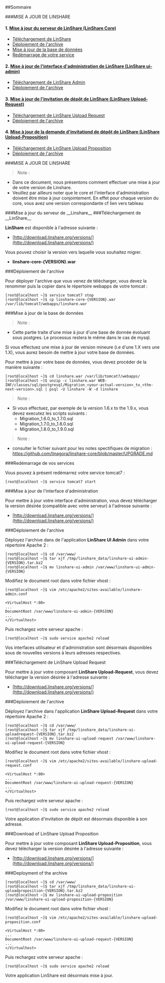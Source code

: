 ##Sommaire

###MISE A JOUR DE LINSHARE

#### 1. [Mise à jour du serveur de LinShare (LinShare Core)](#upgradecore)
   * [Téléchargement de LinShare](#dlLinhsare)
   * [Déploiement de l'archive](#deploy)
   * [Mise à jour de la base de données](#bdd)
   * [Redémarrage de votre service](#restart)

#### 2. [Mise à jour de l'interface d'administration de LinShare (LinShare ui-admin)](#upgradeadmin)
   * [Téléchargement de LinShare Admin](#dlLinhsareadmin)
   * [Déploiement de l'archive](#deployadmin)

#### 3. [Mise à jour de l'invitation de dépôt de LinShare (LinShare Upload-Request)](#upgradeur)
   * [Téléchargement de LinShare Upload Request](#dlLinshareur)
   * [Déploiement de l'archive](#deployur)

#### 4. [Mise à jour de la demande d'invitationd de dépôt de LinShare (LinShare Upload-Proposition)](#upgradeup)
   * [Téléchargement de LinShare Upload Proposition](#dlLinshareup)
   * [Déploiement de l'archive](#deployup)


###MISE A JOUR DE LINSHARE

> Note :

 - Dans ce document, nous présentons comment effectuer une mise à jour de votre version de Linshare.
 - Veuillez par ailleurs noter que le core et l'interface d'administration doivent être mise à jour conjointement. En effet pour chaque version du core, vous avez une version correspondante cf lien vers tableau
 
<a name="upgradecore">
###Mise à jour du serveur de __Linshare__
</a>

<a name="dlLinshare">
###Téléchargement de __LinShare__
</a>

__LinShare__ est disponible à l'adresse suivante :

  * [http://download.linshare.org/versions/](http://download.linshare.org/versions/)

Vous pouvez choisir la version vers laquelle vous souhaitez migrer.

  * __linshare-core-{VERSION}.war__

<a name="deploy">
###Déploiement de l'archive
</a>

Pour déployer l'archive que vous venez de télécharger, vous devez la renommer puis la copier dans le répertoire webapps de votre tomcat :

```
[root@localhost ~]$ service tomcat7 stop
[root@localhost ~]$ cp linshare-core-{VERSION}.war /var/lib/tomcat7/webapps/linshare.war
```

<a name="bdd">
###Mise à jour de la base de données
</a>

> Note :

  - Cette partie traite d'une mise à jour d'une base de donnée évoluant sous postgres. Le processus restera le même dans le cas de mysql.

Si vous effectuez une mise à jour de version mineure (i.e d'une 1.X vers une 1.X), vous aurez besoin de mettre à jour votre base de données.

Pour mettre à jour votre base de données, vous devez procéder de la manière suivante :

```
[root@localhost ~]$ cd linshare.war /var/lib/tomcat7/webapps/
[root@localhost ~]$ unzip -c linshare.war WEB-INF/classes/sql/postgresql/Migration_<your-actual-version>_to_<the-next-version>.sql | psql -U linshare -W -d linshare
```

> Note :

  - Si vous effectuez, par exemple de la version 1.6.x to the 1.9.x, vous devez executez les scripts suivants :
    * Migration_1.6.0_to_1.7.0.sql
    * Migration_1.7.0_to_1.8.0.sql
    * Migration_1.8.0_to_1.9.0.sql

> Note :
  - consulter le fichier suivant pour les notes spectifiques de migration : https://github.com/linagora/linshare-core/blob/master/UPGRADE.md

<a name="restart">
###Redémarrage de vos services
</a>

Vous pouvez à présent redémarrez votre service tomcat7 :

`[root@localhost ~]$ service tomcat7 start`

<a name="upgradeadmin">
###Mise à jour de l'interface d'administration
</a>

Pour mettre à jour votre interface d'administration, vous devez télécharger la version désirée (compatible avec votre serveur) à l'adresse suivante :

  * [http://download.linshare.org/versions/](http://download.linshare.org/versions/)

<a name="deployadmin">
###Déploiement de l'archive
</a>

Déployez l'archive dans de l'application __LinShare UI Admin__ dans votre répertoire Apache 2 :

```
[root@localhost ~]$ cd /var/www/
[root@localhost ~]$ tar xjf /tmp/linshare_data/linshare-ui-admin-{VERSION}.tar.bz2
[root@localhost ~]$ mv linshare-ui-admin /var/www/linshare-ui-admin-{VERSION}
```
Modifiez le document root dans votre fichier vhost :

```
[root@localhost ~]$ vim /etc/apache2/sites-available/linshare-admin.conf

<VirtualHost *:80>
...
DocumentRoot /var/www/linshare-ui-admin-{VERSION}
...
</Virtualhost>
```

Puis rechargez votre serveur apache :

`[root@localhost ~]$ sudo service apache2 reload`

Vos interfaces utilisateur et d'administration sont désormais disponibles sous de nouvelles versions à leurs adresses respectives.

<a name="dlLinshareur">
###Téléchargement de LinShare Upload Request
</a>

Pour mettre à jour votre composant __LinShare Upload-Request__, vous devez télécharger la version désirée à l'adresse suivante :

  * [http://download.linshare.org/versions/](http://download.linshare.org/versions/)

<a name="deployur">
###Déploiement de l'archive
</a>

Déployez l'archive dans l'application __LinShare Upload-Request__ dans votre répertoire Apache 2 :

```
[root@localhost ~]$ cd /var/www/
[root@localhost ~]$ tar xjf /tmp/linshare_data/linshare-ui-uploadrequest-{VERSION}.tar.bz2
[root@localhost ~]$ mv linshare-ui-upload-request /var/www/linshare-ui-upload-request-{VERSION}
```
Modifiez le document root dans votre fichier vhost :

```
[root@localhost ~]$ vim /etc/apache2/sites-available/linshare-upload-request.conf

<VirtualHost *:80>
...
DocumentRoot /var/www/linshare-ui-upload-request-{VERSION}
...
</Virtualhost>
```
Puis rechargez votre serveur apache :

`[root@localhost ~]$ sudo service apache2 reload`

Votre application d'invitation de dépôt est désormais disponible à son adresse.

<a name="dlLinshareup">
###Download of LinShare Upload Proposition
</a>

Pour mettre à jour votre composant __LinShare Upload-Proposition__, vous devez télécharger la version désirée à l'adresse suivante :

  * [http://download.linshare.org/versions/](http://download.linshare.org/versions/)

<a name="deployup">
###Deployment of the archive
</a>

```
[root@localhost ~]$ cd /var/www/
[root@localhost ~]$ tar xjf /tmp/linshare_data/linshare-ui-uploadproposition-{VERSION}.tar.bz2
[root@localhost ~]$ mv linshare-ui-upload-proposition /var/www/linshare-ui-upload-proposition-{VERSION}
```
Modifiez le document root dans votre fichier vhost :

```
[root@localhost ~]$ vim /etc/apache2/sites-available/linshare-upload-proposition.conf

<VirtualHost *:80>
...
DocumentRoot /var/www/linshare-ui-upload-request-{VERSION}
...
</Virtualhost>
```
Puis rechargez votre serveur apache :

`[root@localhost ~]$ sudo service apache2 reload`

Votre application LinShare est désormais mise à jour.
